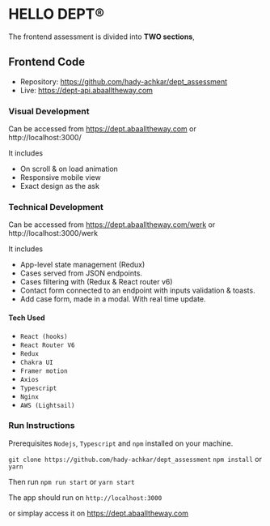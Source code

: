 # HELLO DEPT®

The frontend assessment is divided into **TWO sections**,

## Frontend Code 

 - Repository: https://github.com/hady-achkar/dept_assessment
 - Live: https://dept-api.abaalltheway.com

### Visual Development

Can be accessed from https://dept.abaalltheway.com or http://localhost:3000/

It includes 
 - On scroll & on load animation
 - Responsive mobile view
 - Exact design as the ask

### Technical Development

Can be accessed from https://dept.abaalltheway.com/werk or http://localhost:3000/werk

It includes 
 - App-level state management (Redux)
 - Cases served from JSON endpoints.
 - Cases filtering with (Redux & React router v6)
 - Contact form connected to an endpoint with inputs validation & toasts. 
 - Add case form, made in a modal. With real time update.

#### Tech Used

 - `React (hooks)`
 - `React Router V6`
 - `Redux`
 - `Chakra UI`
 - `Framer motion`
 - `Axios`
 - `Typescript`
 - `Nginx`
 - `AWS (Lightsail)`

### Run Instructions

Prerequisites `Nodejs`, `Typescript` and `npm` installed on your machine. 

`git clone https://github.com/hady-achkar/dept_assessment`
`npm install` or `yarn`

Then run `npm run start` or `yarn start`

The app should run on `http://localhost:3000`

or simplay access it on https://dept.abaalltheway.com
